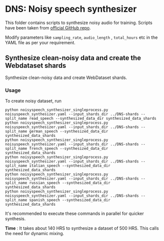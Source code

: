 # **DNS: Noisy speech synthesizer**
This folder contains scripts to synthesize noisy audio for training.
Scripts have been taken from [official GitHub repo](https://github.com/microsoft/DNS-Challenge).

Modify parameters like `sampling_rate`, `audio_length` , `total_hours` etc in the YAML file as per your requirement.

## Synthesize clean-noisy data and create the Webdataset shards
Synthesize clean-noisy data and create WebDataset shards.

### **Usage**
To create noisy dataset, run
```
python noisyspeech_synthesizer_singleprocess.py noisyspeech_synthesizer.yaml --input_shards_dir ../DNS-shards --split_name read_speech --synthesized_data_dir synthesized_data_shards
python noisyspeech_synthesizer_singleprocess.py noisyspeech_synthesizer.yaml --input_shards_dir ../DNS-shards --split_name german_speech --synthesized_data_dir synthesized_data_shards
python noisyspeech_synthesizer_singleprocess.py noisyspeech_synthesizer.yaml --input_shards_dir ../DNS-shards --split_name french_speech --synthesized_data_dir synthesized_data_shards
python noisyspeech_synthesizer_singleprocess.py noisyspeech_synthesizer.yaml --input_shards_dir ../DNS-shards --split_name italian_speech --synthesized_data_dir synthesized_data_shards
python noisyspeech_synthesizer_singleprocess.py noisyspeech_synthesizer.yaml --input_shards_dir ../DNS-shards --split_name russian_speech --synthesized_data_dir synthesized_data_shards
python noisyspeech_synthesizer_singleprocess.py noisyspeech_synthesizer.yaml --input_shards_dir ../DNS-shards --split_name spanish_speech --synthesized_data_dir synthesized_data_shards
```

It's recommended to execute these commands in parallel for quicker synthesis.

**Time** : It takes about 140 HRS to synthesize a dataset of 500 HRS. This calls the need for dynamic mixing.
